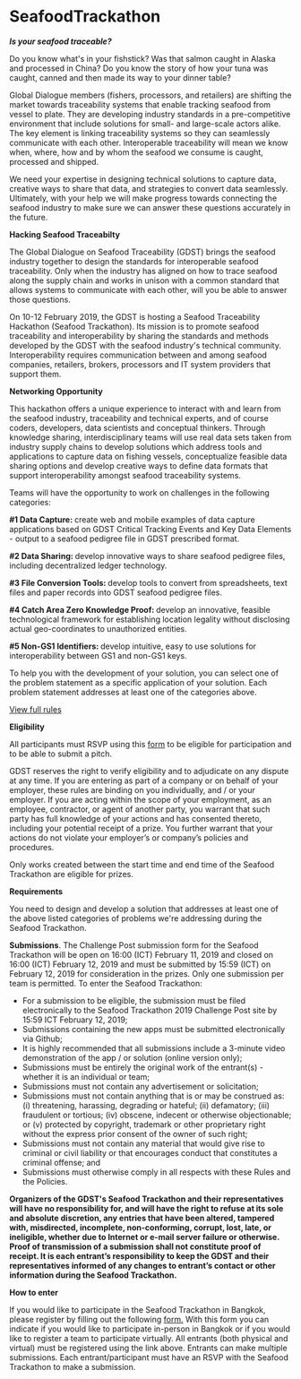# SeafoodTrackathon
  <p><strong><em>Is your seafood traceable?</em></strong></p>
<p>Do you know what's in your fishstick? Was that salmon caught in Alaska and processed in China? Do you know the story of how your tuna was caught, canned and then made its way to your dinner table?</p>
<p>Global Dialogue members (fishers, processors, and retailers) are shifting the market towards traceability systems that enable tracking seafood from vessel to plate. They are developing industry standards in a pre-competitive environment that include solutions for small- and large-scale actors alike. The key element is linking traceability systems so they can seamlessly communicate with each other. Interoperable traceability will mean we know when, where, how and by whom the seafood we consume is caught, processed and shipped.</p>
<p>We need your expertise in designing technical solutions to capture data, creative ways to share that data, and strategies to convert data seamlessly. Ultimately, with your help we will make progress towards connecting the seafood industry to make sure we can answer these questions accurately in the future.</p>
<p><strong>Hacking Seafood Traceabilty</strong></p>
<p>The Global Dialogue on Seafood Traceability (GDST) brings the seafood industry together to design the standards for interoperable seafood traceability. Only when the industry has aligned on how to trace seafood along the supply chain and works in unison with a common standard that allows systems to communicate with each other, will you be able to answer those questions.</p>
<p>On 10-12 February 2019, the GDST is hosting a Seafood Traceability Hackathon (Seafood Trackathon). Its mission is to promote seafood traceability and interoperability by sharing the standards and methods developed by the GDST with the seafood industry's technical community. Interoperability requires communication between and among seafood companies, retailers, brokers, processors and IT system providers that support them.</p>
<p><strong>Networking Opportunity</strong></p>
<p>This hackathon offers a unique experience to interact with and learn from the seafood industry, traceability and technical experts, and of course coders, developers, data scientists and conceptual thinkers. Through knowledge sharing, interdisciplinary teams will use real data sets taken from industry supply chains to develop solutions which address tools and applications to capture data on fishing vessels, conceptualize feasible data sharing options and develop creative ways to define data formats that support interoperability amongst seafood traceability systems.</p>
<p>Teams will have the opportunity to work on challenges in the following categories:</p>
<p><strong>#1 Data Capture: </strong>create web and mobile examples of data capture applications based on GDST Critical Tracking Events and Key Data Elements - output to a seafood pedigree file in GDST prescribed format. </p>
<p><strong>#2 Data Sharing: </strong>develop innovative ways to share seafood pedigree files, including decentralized ledger technology. </p>
<p><strong>#3 File Conversion Tools: </strong>develop tools to convert from spreadsheets, text files and paper records into GDST seafood pedigree files. </p>
<p><strong>#4 Catch Area Zero Knowledge Proof: </strong>develop an innovative, feasible technological framework for establishing location legality without disclosing actual geo-coordinates to unauthorized entities. </p>
<p><strong>#5 Non-GS1 Identifiers: </strong>develop intuitive, easy to use solutions for interoperability between GS1 and non-GS1 keys.</p>
<p>To help you with the development of your solution, you can select one of the problem statement as a specific application of your solution. Each problem statement addresses at least one of the categories above.</p>
  <p><a href="/rules">View full rules</a></p>


<p><strong>Eligibility</strong></p>



<p>All participants must RSVP using this <a href="https://goo.gl/forms/XoGBHHvMGKenm3eH2">form</a> to be eligible for participation and to be able to submit a pitch.</p>
<p>GDST reserves the right to verify eligibility and to adjudicate on any dispute at any time. If you are entering as part of a company or on behalf of your employer, these rules are binding on you individually, and / or your employer. If you are acting within the scope of your employment, as an employee, contractor, or agent of another party, you warrant that such party has full knowledge of your actions and has consented thereto, including your potential receipt of a prize. You further warrant that your actions do not violate your employer’s or company’s policies and procedures.</p>
<p>Only works created between the start time and end time of the Seafood Trackathon are eligible for prizes.</p>



<p><strong>Requirements</strong></p>

<div>
<p>You need to design and develop a solution that addresses at least one of the above listed categories of problems we're addressing during the Seafood Trackathon. </p>
<p><strong>Submissions</strong>. The Challenge Post submission form for the Seafood Trackathon will be open on 16:00 (ICT) February 11, 2019 and closed on 16:00 (ICT) February 12, 2019 and must be submitted by 15:59 (ICT) on February 12, 2019 for consideration in the prizes. Only one submission per team is permitted. To enter the Seafood Trackathon:</p>
<ul>
<li>For a submission to be eligible, the submission must be filed electronically to the Seafood Trackathon 2019 Challenge Post site by 15:59 ICT February 12, 2019;</li>
<li>Submissions containing the new apps must be submitted electronically via Github;</li>
<li>It is highly recommended that all submissions include a 3-minute video demonstration of the app / or solution (online version only);</li>
<li>Submissions must be entirely the original work of the entrant(s) - whether it is an individual or team;</li>
<li>Submissions must not contain any advertisement or solicitation;</li>
<li>Submissions must not contain anything that is or may be construed as: (i) threatening, harassing, degrading or hateful; (ii) defamatory; (iii) fraudulent or tortious; (iv) obscene, indecent or otherwise objectionable; or (v) protected by copyright, trademark or other proprietary right without the express prior consent of the owner of such right;</li>
<li>Submissions must not contain any material that would give rise to criminal or civil liability or that encourages conduct that constitutes a criminal offense; and</li>
<li>Submissions must otherwise comply in all respects with these Rules and the Policies.</li>
</ul>
<p><strong>Organizers of the GDST's Seafood Trackathon and their representatives will have no responsibility for, and will have the right to refuse at its sole and absolute discretion, any entries that have been altered, tampered with, misdirected, incomplete, non-conforming, corrupt, lost, late, or ineligible, whether due to Internet or e-mail server failure or otherwise. Proof of transmission of a submission shall not constitute proof of receipt. It is each entrant’s responsibility to keep the GDST and their representatives informed of any changes to entrant’s contact or other information during the Seafood Trackathon.</strong></p>
      </div>



<p><strong>How to enter</strong></p>
<p>If you would like to participate in the Seafood Trackathon in Bangkok, please register by filling out the following <a href="https://goo.gl/forms/XoGBHHvMGKenm3eH2">form.</a> With this form you can indicate if you would like to participate in-person in Bangkok or if you would like to register a team to participate virtually. All entrants (both physical and virtual) must be registered using the link above. Entrants can make multiple submissions. Each entrant/participant must have an RSVP with the Seafood Trackathon to make a submission.</p>
